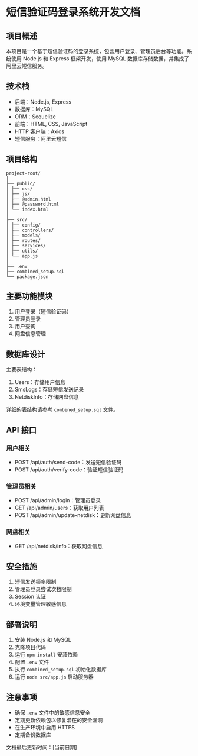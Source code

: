# 短信验证码登录系统开发文档

## 项目概述

本项目是一个基于短信验证码的登录系统，包含用户登录、管理员后台等功能。系统使用 Node.js 和 Express 框架开发，使用 MySQL 数据库存储数据，并集成了阿里云短信服务。

## 技术栈

- 后端：Node.js, Express
- 数据库：MySQL
- ORM：Sequelize
- 前端：HTML, CSS, JavaScript
- HTTP 客户端：Axios
- 短信服务：阿里云短信

## 项目结构
```
project-root/
│
├── public/
│ ├── css/
│ ├── js/
│ ├── @admin.html
│ ├── @password.html
│ └── index.html
│
├── src/
│ ├── config/
│ ├── controllers/
│ ├── models/
│ ├── routes/
│ ├── services/
│ ├── utils/
│ └── app.js
│
├── .env
├── combined_setup.sql
└── package.json
```

## 主要功能模块

1. 用户登录（短信验证码）
2. 管理员登录
3. 用户查询
4. 网盘信息管理

## 数据库设计

主要表结构：

1. Users：存储用户信息
2. SmsLogs：存储短信发送记录
3. NetdiskInfo：存储网盘信息

详细的表结构请参考 `combined_setup.sql` 文件。

## API 接口

### 用户相关

- POST /api/auth/send-code：发送短信验证码
- POST /api/auth/verify-code：验证短信验证码

### 管理员相关

- POST /api/admin/login：管理员登录
- GET /api/admin/users：获取用户列表
- POST /api/admin/update-netdisk：更新网盘信息

### 网盘相关

- GET /api/netdisk/info：获取网盘信息

## 安全措施

1. 短信发送频率限制
2. 管理员登录尝试次数限制
3. Session 认证
4. 环境变量管理敏感信息

## 部署说明

1. 安装 Node.js 和 MySQL
2. 克隆项目代码
3. 运行 `npm install` 安装依赖
4. 配置 `.env` 文件
5. 执行 `combined_setup.sql` 初始化数据库
6. 运行 `node src/app.js` 启动服务器

## 注意事项

- 确保 `.env` 文件中的敏感信息安全
- 定期更新依赖包以修复潜在的安全漏洞
- 在生产环境中启用 HTTPS
- 定期备份数据库

文档最后更新时间：[当前日期]